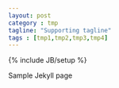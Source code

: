```yaml
---
layout: post
category : tmp
tagline: "Supporting tagline"
tags : [tmp1,tmp2,tmp3,tmp4]
---
```

{% include JB/setup %}

Sample Jekyll page